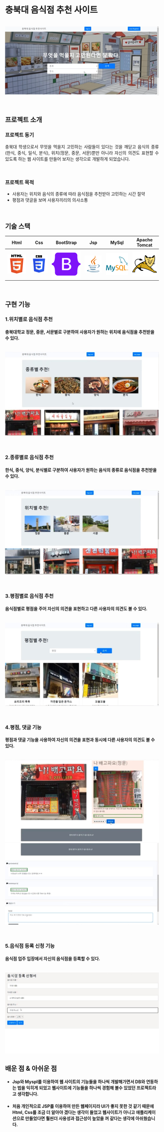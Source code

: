 # 충북대 음식점 추천 사이트

<p align="center">
  <br>
  <img src="./readme_img/foodselect1.png">
  <br>
</p>



<br>


## 프로젝트 소개
### 프로젝트 동기
<p align="justify">
충북대 학생으로서 무엇을 먹을지 고민하는 사람들이 있다는 것을 깨닫고 음식의 종류(한식, 중식, 일식, 분식), 위치(정문, 중문, 서문)뿐만 아니라 자신의 의견도 표현할 수 있도록 하는 웹 사이트를 만들어 보자는 생각으로 개발하게 되었습니다.

</p>


<br>


###  프로젝트 목적
- 사용자는 위치와 음식의 종류에 따라 음식점을 추천받아 고민하는 시간 절약
- 평점과 댓글을 보며 사용자끼리의 의사소통



<br>

## 기술 스택

| Html | Css | BootStrap | Jsp   |  MySql   | Apache Tomcat | 
| :--------: | :--------: | :------: | :-----: | :-----: | :-----: |
|   ![html]    |   ![css]    | ![bootstrap] | ![jsp] | ![mysql] | ![tomcat] |

<br>

## 구현 기능

### 1.위치별로 음식점 추천
#### 충북대학교 정문, 중문, 서문별로 구분하여 사용자가 원하는 위치에 음식점을 추천받을 수 있다.
<p align="center">
  <br>
  <img src="./readme_img/project3_1.jpg">
  <br>
</p>

<br>

### 2.종류별로 음식점 추천 
#### 한식, 중식, 양식, 분식별로 구분하여 사용자가 원하는 음식의 종류로 음식점을 추천받을 수 있다.
<p align="center">
  <br>
  <img src="./readme_img/project3_2.jpg">
  <br>
</p>


<br>


### 3.평점별로 음식점 추천
####  음식점별로 평점을 주어 자신의 의견을 표현하고 다른 사용자의 의견도 볼 수 있다.
<p align="center">
  <br>
  <img src="./readme_img/project3_3.jpg">
  <br>
</p>


<br>


### 4.평점, 댓글 기능 
#### 평점과 댓글 기능을 사용하여 자신의 의견을 표현과 동시에 다른 사용자의 의견도 볼 수 있다.
<p align="center">
  <br>
  <img src="./readme_img/project3_4_1.jpg">
  <br>
  <img src="./readme_img/project3_4_2.jpg">
  <br>
</p>


<br>


### 5.음식점 등록 신청 기능
#### 음식점 업주 입장에서 자신의 음식점을 등록할 수 있다.
<p align="center">
  <br>
  <img src="./readme_img/project3_5.jpg">
  <br>
</p>


## 배운 점 & 아쉬운 점
- #### Jsp와 Myspl를 이용하여 웹 사이트의 기능들을 하나씩 개발해가면서 DB와 연동하는 법을 익히게 되었고 웹사이트에 기능들을 하나씩 경험해 볼수 있었던 프로젝트라고 생각합니다.
- #### 처음 개인적으로 JSP를 이용하여 만든 웹페이지라 UI가 좋지 못한 것 같기 때문에 Html, Css를 조금 더 알아야 겠다는 생각이 들었고 웹사이트가 아니고 애플리케이션으로 만들었다면 훨씬더 사용성과 접근성이 높았을 꺼 같다는 생각에 아쉬웠습니다.

<p align="justify">

</p>

<br>



<!-- Stack Icon Refernces -->

[html]: /readme_img/html.svg
[css]: /readme_img/css.svg
[bootstrap]: /readme_img/bootstrap.svg
[jsp]: /readme_img/jsp.svg
[mysql]: /readme_img/mysql.svg
[tomcat]: /readme_img/tomcat.svg
